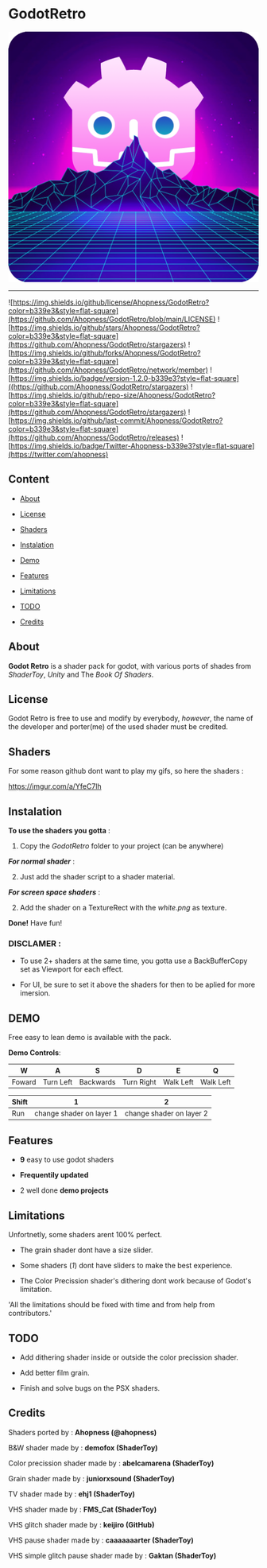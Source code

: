 # GodotRetro

![Logo](Fotage\icon.png)

- - - - - - -

![https://img.shields.io/github/license/Ahopness/GodotRetro?color=b339e3&style=flat-square](https://github.com/Ahopness/GodotRetro/blob/main/LICENSE)
![https://img.shields.io/github/stars/Ahopness/GodotRetro?color=b339e3&style=flat-square](https://github.com/Ahopness/GodotRetro/stargazers)
![https://img.shields.io/github/forks/Ahopness/GodotRetro?color=b339e3&style=flat-square](https://github.com/Ahopness/GodotRetro/network/member)
![https://img.shields.io/badge/version-1.2.0-b339e3?style=flat-square]((https://github.com/Ahopness/GodotRetro/stargazers)
![https://img.shields.io/github/repo-size/Ahopness/GodotRetro?color=b339e3&style=flat-square](https://github.com/Ahopness/GodotRetro/stargazers)
![https://img.shields.io/github/last-commit/Ahopness/GodotRetro?color=b339e3&style=flat-square](https://github.com/Ahopness/GodotRetro/releases)
![https://img.shields.io/badge/Twitter-Ahopness-b339e3?style=flat-square](https://twitter.com/ahopness)



## Content

* [About](#about)

* [License](#license)

* [Shaders](#shaders)

* [Instalation](#instalation)

* [Demo](#demo)

* [Features](#features)

* [Limitations](#limitations)

* [TODO](#todo)

* [Credits](#credits)



## About

**Godot Retro** is a shader pack for godot, with various ports of shades from *ShaderToy*, *Unity* and The *Book Of Shaders*. 



## License

Godot Retro is free to use and modify by everybody, *however*, the name of the developer and porter(me) of the used shader must be credited.



## Shaders
For some reason github dont want to play my gifs, so here the shaders :

https://imgur.com/a/YfeC7lh



## Instalation

**To use the shaders you gotta** :

1. Copy the _GodotRetro_ folder to your project (can be anywhere)


***For normal shader*** :

2. Just add the shader script to a shader material.


***For screen space shaders*** :

2. Add the shader on a TextureRect with the _white.png_ as texture.


**Done!** Have fun!


### DISCLAMER :

- To use 2+ shaders at the same time, you gotta use a BackBufferCopy set as Viewport for each effect.

- For UI, be sure to set it above the shaders for then to be aplied for more imersion.



## DEMO

Free easy to lean demo is available with the pack.


**Demo Controls**:

|    W   |     A     |     S     |     D      |     E     |     Q     |
|--------|-----------|-----------|------------|-----------|-----------|
| Foward | Turn Left | Backwards | Turn Right | Walk Left | Walk Left |

| Shift |            1             |             2            |
|-------|--------------------------|--------------------------|
|  Run  | change shader on layer 1 | change shader on layer 2 |



## Features

 - **9** easy to use godot shaders
 
 - **Frequentily updated**

 - 2 well done **demo projects**



## Limitations

Unfortnetly, some shaders arent 100% perfect.

 - The grain shader dont have a size slider.
 
 - Some shaders (*1*) dont have sliders to make the best experience.

 - The Color Precission shader's dithering dont work because of Godot's limitation.


 'All the limitations should be fixed with time and from help from contributors.'



## TODO

 - Add dithering shader inside or outside the color precission shader.

 - Add better film grain.

 - Finish and solve bugs on the PSX shaders.



## Credits 

Shaders ported by : **Ahopness (@ahopness)**


B&W shader made by : **demofox (ShaderToy)**

Color precission shader made by : **abelcamarena (ShaderToy)**

Grain shader made by : **juniorxsound (ShaderToy)**

TV shader made by : **ehj1 (ShaderToy)**

VHS shader made by : **FMS_Cat (ShaderToy)**

VHS glitch shader made by : **keijiro (GitHub)**

VHS pause shader made by : **caaaaaaarter (ShaderToy)**

VHS simple glitch pause shader made by : **Gaktan (ShaderToy)**
